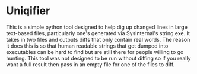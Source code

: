 # Uniqifier
This is a simple python tool designed to help dig up changed lines in large text-based files, particularly one's generated via SysInternal's string.exe. It takes in two files and outputs diffs that only contain real words. The reason it does this is so that human readable strings that get dumped into executables can be hard to find but are still there for people willing to go hunting.
This tool was not designed to be run without diffing so if you really want a full result then pass in an empty file for one of the files to diff.
